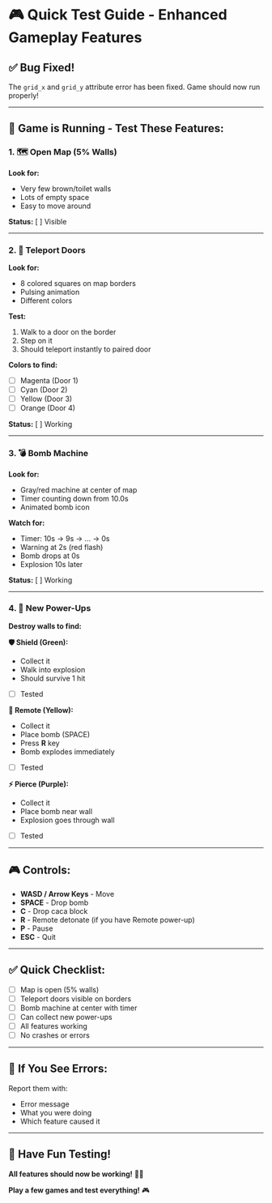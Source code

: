 # 🎮 Quick Test Guide - Enhanced Gameplay Features

## ✅ Bug Fixed!
The `grid_x` and `grid_y` attribute error has been fixed. Game should now run properly!

---

## 🚀 **Game is Running - Test These Features:**

### **1. 🗺️ Open Map (5% Walls)**
**Look for:**
- Very few brown/toilet walls
- Lots of empty space
- Easy to move around

**Status:** [ ] Visible

---

### **2. 🚪 Teleport Doors**
**Look for:**
- 8 colored squares on map borders
- Pulsing animation
- Different colors

**Test:**
1. Walk to a door on the border
2. Step on it
3. Should teleport instantly to paired door

**Colors to find:**
- [ ] Magenta (Door 1)
- [ ] Cyan (Door 2)
- [ ] Yellow (Door 3)
- [ ] Orange (Door 4)

**Status:** [ ] Working

---

### **3. 💣 Bomb Machine**
**Look for:**
- Gray/red machine at center of map
- Timer counting down from 10.0s
- Animated bomb icon

**Watch for:**
- Timer: 10s → 9s → ... → 0s
- Warning at 2s (red flash)
- Bomb drops at 0s
- Explosion 10s later

**Status:** [ ] Working

---

### **4. 🎁 New Power-Ups**
**Destroy walls to find:**

**🛡️ Shield (Green):**
- Collect it
- Walk into explosion
- Should survive 1 hit
- [ ] Tested

**📡 Remote (Yellow):**
- Collect it
- Place bomb (SPACE)
- Press **R** key
- Bomb explodes immediately
- [ ] Tested

**⚡ Pierce (Purple):**
- Collect it
- Place bomb near wall
- Explosion goes through wall
- [ ] Tested

---

## 🎮 **Controls:**
- **WASD / Arrow Keys** - Move
- **SPACE** - Drop bomb
- **C** - Drop caca block
- **R** - Remote detonate (if you have Remote power-up)
- **P** - Pause
- **ESC** - Quit

---

## ✅ **Quick Checklist:**
- [ ] Map is open (5% walls)
- [ ] Teleport doors visible on borders
- [ ] Bomb machine at center with timer
- [ ] Can collect new power-ups
- [ ] All features working
- [ ] No crashes or errors

---

## 🐛 **If You See Errors:**
Report them with:
- Error message
- What you were doing
- Which feature caused it

---

## 🎉 **Have Fun Testing!**

**All features should now be working!** 🚀✨

**Play a few games and test everything!** 🎮
